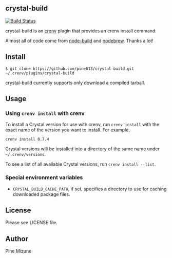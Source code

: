 crystal-build
-------------

[![Build Status](https://travis-ci.org/pine613/crystal-build.svg?branch=master)](https://travis-ci.org/pine613/crystal-build)


crystal-build is an [crenv](https://github.com/pine613/crenv) plugin that provides an crenv install command.

Almost all of code come from [node-build](https://github.com/riywo/node-build) and [nodebrew](https://github.com/hokaccha/nodebrew). Thanks a lot!

## Install

```
$ git clone https://github.com/pine613/crystal-build.git ~/.crenv/plugins/crystal-build
```

crystal-build currently supports only download a compiled tarball.

## Usage
### Using `crenv install` with crenv

To install a Crystal version for use with crenv, run `crenv install` with the exact name of the version you want to install. For example,

```
crenv install 0.7.4
```

Crystal versions will be installed into a directory of the same name under `~/.crenv/versions`.

To see a list of all available Crystal versions, run `crenv install --list`.

### Special environment variables

- `CRYSTAL_BUILD_CACHE_PATH`, if set, specifies a directory to use for caching downloaded package files.

## License
Please see LICENSE file.

## Author
Pine Mizune

